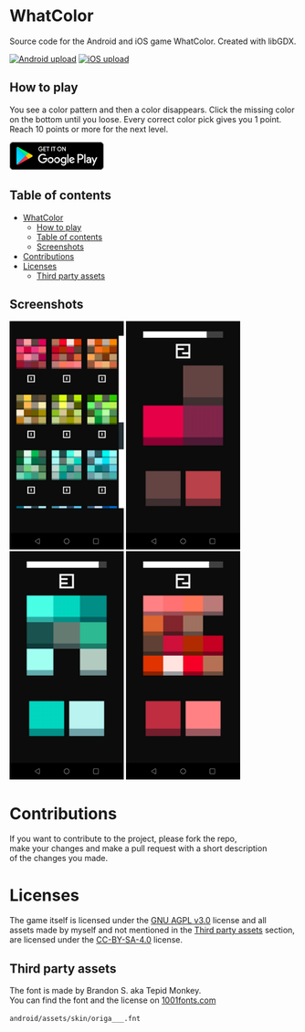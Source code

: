 # WhatColor
Source code for the Android and iOS game WhatColor. Created with libGDX.

[![Android upload](https://github.com/dulvui/whatcolor/actions/workflows/upload-android.yml/badge.svg)](https://github.com/dulvui/whatcolor/actions/workflows/upload-android.yml)
[![iOS upload](https://github.com/dulvui/whatcolor/actions/workflows/upload-ios.yml/badge.svg)](https://github.com/dulvui/whatcolor/actions/workflows/upload-ios.yml)

## How to play
You see a color pattern and then a color disappears. Click the missing color on the bottom until you loose.
Every correct color pick gives you 1 point. Reach 10 points or more for the next level.

<a href="https://play.google.com/store/apps/details?id=com.salvai.whatcolor" target="_blank"><img src="store-images/PlayStore.svg" alt="Get it on Google Play" height="49"></a>
<!-- <a href="https://apps.apple.com/app/whatcolor/id1626543157" target="_blank"><img src="store-images/AppStore.svg" alt="Download on the App Store" height="50" ></a> -->


## Table of contents
- [WhatColor](#whatcolor)
  - [How to play](#how-to-play)
  - [Table of contents](#table-of-contents)
  - [Screenshots](#screenshots)
- [Contributions](#contributions)
- [Licenses](#licenses)
  - [Third party assets](#third-party-assets)


## Screenshots
<div>
  <img src="screenshots/screenshot-1.png" alt="Level 1" width="200"/>
  <img src="screenshots/screenshot-2.png" alt="Level 2" width="200"/>
  <img src="screenshots/screenshot-3.png" alt="Level 3" width="200"/>
  <img src="screenshots/screenshot-4.png" alt="Level 4" width="200"/>
</div>

# Contributions
If you want to contribute to the project, please fork the repo,    
make your changes and make a pull request with a short description  
of the changes you made.

# Licenses
The game itself is licensed under the [GNU AGPL v3.0](LICENSE) license and all  
assets made by myself and not mentioned in the [Third party assets](#third-party-assets) section, are licensed under the [CC-BY-SA-4.0](https://creativecommons.org/licenses/by-sa/4.0/) license.

## Third party assets

The font is made by Brandon S. aka Tepid Monkey.  
You can find the font and the license on [1001fonts.com](https://www.1001fonts.com/origami-mommy-font.html)

`android/assets/skin/origa___.fnt`